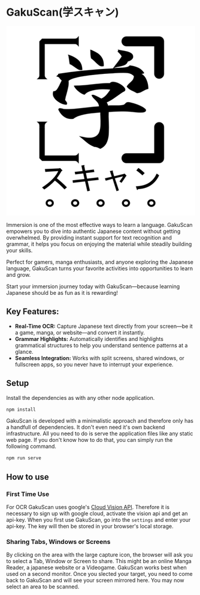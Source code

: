 # GakuScan(学スキャン)
![GakuScan Logo](assets/logo-simplyfied.svg)

Immersion is one of the most effective ways to learn a language. GakuScan empowers you to dive into authentic Japanese content without getting overwhelmed. By providing instant support for text recognition and grammar, it helps you focus on enjoying the material while steadily building your skills.

Perfect for gamers, manga enthusiasts, and anyone exploring the Japanese language, GakuScan turns your favorite activities into opportunities to learn and grow.

Start your immersion journey today with GakuScan—because learning Japanese should be as fun as it is rewarding!

## Key Features:
 - **Real-Time OCR:** Capture Japanese text directly from your screen—be it a game, manga, or website—and convert it instantly.
 - **Grammar Highlights:** Automatically identifies and highlights grammatical structures to help you understand sentence patterns at a glance.
 - **Seamless Integration:** Works with split screens, shared windows, or fullscreen apps, so you never have to interrupt your experience.

## Setup
Install the dependencies as with any other node application.
```bash
npm install
```
GakuScan is developed with a minimalistic approach and therefore only has a handfull of dependencies. It don't even need it's own backend infrastructure. All you need to do is serve the application files like any static web page. If you don't know how to do that, you can simply run the following command.
```bash
npm run serve
```

## How to use
### First Time Use
For OCR GakuScan uses google's [Cloud Vision API](https://cloud.google.com/).
Therefore it is necessary to sign up with google cloud, activate the vision api and get an api-key.
When you first use GakuScan, go into the `settings` and enter your api-key.
The key will then be stored in your browser's local storage.
### Sharing Tabs, Windows or Screens
By clicking on the area with the large capture icon, the browser will ask you to select a Tab, Window or Screen to share. This might be an online Manga Reader, a japanese website or a Videogame. GakuScan works best when used on a second monitor. Once you slected your target, you need to come back to GakuScan and will see your screen mirrored here. You may now select an area to be scanned.